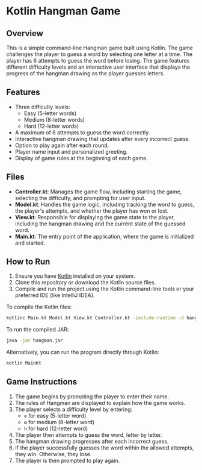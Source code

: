 
# Kotlin Hangman Game

## Overview

This is a simple command-line Hangman game built using Kotlin. The game challenges the player to guess a word by selecting one letter at a time. The player has 6 attempts to guess the word before losing. The game features different difficulty levels and an interactive user interface that displays the progress of the hangman drawing as the player guesses letters.

## Features

- Three difficulty levels:
  - Easy (5-letter words)
  - Medium (8-letter words)
  - Hard (12-letter words)
- A maximum of 6 attempts to guess the word correctly.
- Interactive hangman drawing that updates after every incorrect guess.
- Option to play again after each round.
- Player name input and personalized greeting.
- Display of game rules at the beginning of each game.

## Files

- **Controller.kt**: Manages the game flow, including starting the game, selecting the difficulty, and prompting for user input.
- **Model.kt**: Handles the game logic, including tracking the word to guess, the player's attempts, and whether the player has won or lost.
- **View.kt**: Responsible for displaying the game state to the player, including the hangman drawing and the current state of the guessed word.
- **Main.kt**: The entry point of the application, where the game is initialized and started.

## How to Run

1. Ensure you have [Kotlin](https://kotlinlang.org/docs/command-line.html) installed on your system.
2. Clone this repository or download the Kotlin source files.
3. Compile and run the project using the Kotlin command-line tools or your preferred IDE (like IntelliJ IDEA).

To compile the Kotlin files:

```bash
kotlinc Main.kt Model.kt View.kt Controller.kt -include-runtime -d hangman.jar
```

To run the compiled JAR:

```bash
java -jar hangman.jar
```

Alternatively, you can run the program directly through Kotlin:

```bash
kotlin MainKt
```

## Game Instructions

1. The game begins by prompting the player to enter their name.
2. The rules of Hangman are displayed to explain how the game works.
3. The player selects a difficulty level by entering:
   - `e` for easy (5-letter word)
   - `m` for medium (8-letter word)
   - `h` for hard (12-letter word)
4. The player then attempts to guess the word, letter by letter.
5. The hangman drawing progresses after each incorrect guess.
6. If the player successfully guesses the word within the allowed attempts, they win. Otherwise, they lose.
7. The player is then prompted to play again.
